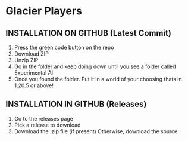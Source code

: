 # Glacier Players
## INSTALLATION ON GITHUB (Latest Commit)
1. Press the green code button on the repo
2. Download ZIP
3. Unzip ZIP
4. Go in the folder and keep doing down until you see a folder called Experimental AI
5. Once you found the folder. Put it in a world of your choosing thats in 1.20.5 or above!

## INSTALLATION IN GITHUB (Releases)
1. Go to the releases page
2. Pick a release to download
3. Download the .zip file (if present) Otherwise, download the source
